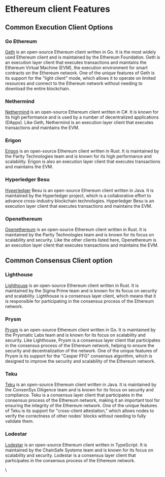 # Ethereum client Features

## Common Execution Client Options

### Go Ethereum

[Geth](https://geth.ethereum.org/) is an open-source Ethereum client written in Go. It is the most widely used Ethereum client and is maintained by the Ethereum Foundation. Geth is an execution layer client that executes transactions and maintains the Ethereum Virtual Machine (EVM), the execution environment for smart contracts on the Ethereum network. One of the unique features of Geth is its support for the "light client" mode, which allows it to operate on limited resources and connect to the Ethereum network without needing to download the entire blockchain.

### Nethermind

[Nethermind](ethereum-client-features.md#nethermind) is an open-source Ethereum client written in C#. It is known for its high performance and is used by a number of decentralized applications (DApps). Like Geth, Nethermind is an execution layer client that executes transactions and maintains the EVM.

### Erigon

[Erigon](https://blockdaemon.com/erigon/) is an open-source Ethereum client written in Rust. It is maintained by the Parity Technologies team and is known for its high performance and scalability. Erigon is also an execution layer client that executes transactions and maintains the EVM.

### Hyperledger Besu

[Hyperledger](https://www.hyperledger.org/use/besu) Besu is an open-source Ethereum client written in Java. It is maintained by the Hyperledger project, which is a collaborative effort to advance cross-industry blockchain technologies. Hyperledger Besu is an execution layer client that executes transactions and maintains the EVM.

### Openethereum

[Openethereum](https://openethereum.github.io/) is an open-source Ethereum client written in Rust. It is maintained by the Parity Technologies team and is known for its focus on scalability and security. Like the other clients listed here, Openethereum is an execution layer client that executes transactions and maintains the EVM.

## Common Consensus Client option

### Lighthouse

[Lighthouse](https://lighthouse-book.sigmaprime.io/) is an open-source Ethereum client written in Rust. It is maintained by the Sigma Prime team and is known for its focus on security and scalability. Lighthouse is a consensus layer client, which means that it is responsible for participating in the consensus process of the Ethereum network.

### Prysm

[Prysm](https://prysmaticlabs.com/) is an open-source Ethereum client written in Go. It is maintained by the Prysmatic Labs team and is known for its focus on scalability and security. Like Lighthouse, Prysm is a consensus layer client that participates in the consensus process of the Ethereum network, helping to ensure the security and decentralization of the network. One of the unique features of Prysm is its support for the "Casper FFG" consensus algorithm, which is designed to improve the security and scalability of the Ethereum network.

### Teku

[Teku](https://docs.teku.consensys.net/en/latest/) is an open-source Ethereum client written in Java. It is maintained by the ConsenSys Diligence team and is known for its focus on security and compliance. Teku is a consensus layer client that participates in the consensus process of the Ethereum network, making it an important tool for ensuring the integrity of the Ethereum network. One of the unique features of Teku is its support for "cross-client attestation," which allows nodes to verify the correctness of other nodes' blocks without needing to fully validate them.

### Lodestar

[Lodestar](https://lodestar.chainsafe.io/) is an open-source Ethereum client written in TypeScript. It is maintained by the ChainSafe Systems team and is known for its focus on scalability and security. Lodestar is a consensus layer client that participates in the consensus process of the Ethereum network.

\\
